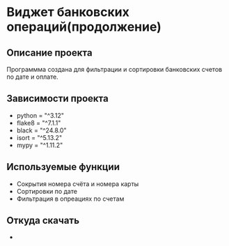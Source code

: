 # Виджет банковских операций(продолжение)
## Описание проекта
Программма создана для фильтрации и сортировки банковских счетов по дате и оплате.
## Зависимости проекта
* python = "^3.12"
* flake8 = "^7.1.1"
* black = "^24.8.0"
* isort = "^5.13.2"
* mypy = "^1.11.2"
## Используемые функции
* Сокрытия номера счёта и номера карты
* Сортировки по дате
* Фильтрация в опреациях по счетам
## Откуда скачать
*
